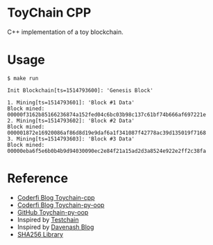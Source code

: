 # ToyChain CPP

C++ implementation of a toy blockchain.

# Usage

    $ make run

    Init Blockchain[ts=1514793600]: 'Genesis Block'

    1. Mining[ts=1514793601]: 'Block #1 Data'
    Block mined: 00000f3162b85166236874a152fed04c6bc03b98c137c61bf74b666af697221e
    2. Mining[ts=1514793602]: 'Block #2 Data'
    Block mined: 000001872e16920086af86d8d19e9daf6a1f341087f42778ac39d135019f7168
    3. Mining[ts=1514793603]: 'Block #3 Data'
    Block mined: 00000eba6f5e6b0b4b9d94030090ec2e84f21a15ad2d3a8524e922e2ff2c38fa

# Reference

* [Coderfi Blog Toychain-cpp](https://blog.coderfi.com/2018/12/07/toychain-cpp/)
* [Coderfi Blog Toychain-py-oop](https://blog.coderfi.com/2018/12/07/toychain-py-oop/)
* [GitHub Toychain-py-oop](https://github.com/coderfi/toychain-py-oop)
* Inspired by [Testchain](https://github.com/teaandcode/TestChain)
* Inspired by [Davenash Blog](https://davenash.com/2017/10/build-a-blockchain-with-c/)
* [SHA256 Library](https://create.stephan-brumme.com/hash-library/)
